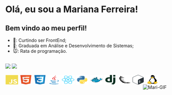# Olá, eu sou a Mariana Ferreira!
## Bem vindo ao meu perfil!

- 👀: Curtindo ser FrontEnd;
- 🏫: Graduada em Análise e Desenvolvimento de Sistemas;
- 🐭: Rata de programação.

<div style="display: inline_block"><br>
  <img height="180cm" src="https://github-readme-stats.vercel.app/api?username=MaFerr31&show_icons=true&theme=tokyonight")/>
  <img height="180cm" src="https://github-readme-stats.vercel.app/api/top-langs/?username=MaFerr31&layout=compact&theme=tokyonight")/>
</div>

<div style="display: inline_block"><br>
  <img align="center" alt="Mari-Js" height="30" width="40" src="https://raw.githubusercontent.com/devicons/devicon/master/icons/javascript/javascript-plain.svg">
  <img align="center" alt="Mari-HTML" height="30" width="40" src="https://raw.githubusercontent.com/devicons/devicon/master/icons/html5/html5-original.svg">
  <img align="center" alt="Mari-CSS" height="30" width="40" src="https://raw.githubusercontent.com/devicons/devicon/master/icons/css3/css3-original.svg">
  <img align="center" alt="Mari-CSS" height="30" width="40" src="https://raw.githubusercontent.com/devicons/devicon/master/icons/java/java-original.svg">
  <img align="center" alt="Mari-CSS" height="30" width="40" src="https://raw.githubusercontent.com/devicons/devicon/master/icons/react/react-original.svg">
  <img align="center" alt="Mari-CSS" height="30" width="40" src="https://raw.githubusercontent.com/devicons/devicon/master/icons/python/python-original.svg">
  <img align="center" alt="Mari-CSS" height="30" width="40" src="https://raw.githubusercontent.com/devicons/devicon/master/icons/docker/docker-original.svg">
  <img src="https://raw.githubusercontent.com/devicons/devicon/master/icons/django/django-plain.svg" align="center" height="30" width="40" />
  <img src="https://raw.githubusercontent.com/devicons/devicon/master/icons/flask/flask-original.svg" align="center" height="30" width="40" />
  <img src="https://raw.githubusercontent.com/devicons/devicon/master/icons/bash/bash-original.svg" align="center" height="30" width="40" />
  <img align="center" alt="Mari-Linux" height="30" width="40" src="https://raw.githubusercontent.com/devicons/devicon/master/icons/linux/linux-original.svg">
  <img align="right" alt ="Mari-GIF" src="https://github.com/MaFerr31/MaFerr31/assets/124800921/84f22edc-15ab-4bd6-ac54-8291b46fe37f">

</div>
  
